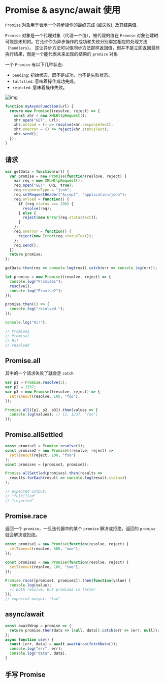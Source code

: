 # Promise & async/await 使用

`Promise` 对象用于表示一个异步操作的最终完成 (或失败), 及其结果值.

`Promise` 对象是一个代理对象（代理一个值），被代理的值在 `Promise` 对象创建时可能是未知的。它允许你为异步操作的成功和失败分别绑定相应的处理方法（`handlers`）。 这让异步方法可以像同步方法那样返回值，但并不是立即返回最终执行结果，而是一个能代表未来出现的结果的 `promise` 对象

一个 `Promise` 有以下几种状态:

- `pending`: 初始状态，既不是成功，也不是失败状态。
- `fulfilled`: 意味着操作成功完成。
- `rejected`: 意味着操作失败。

![img](https://mdn.mozillademos.org/files/8633/promises.png)

```js
function myAsyncFunction(url) {
  return new Promise((resolve, reject) => {
    const xhr = new XMLHttpRequest();
    xhr.open("GET", url);
    xhr.onload = () => resolve(xhr.responseText);
    xhr.onerror = () => reject(xhr.statusText);
    xhr.send();
  });
}
```

## 请求

```js
var getData = function(url) {
  var promise = new Promise(function(reslove, reject) {
    var req = new XMLHttpRequest();
    req.open("GET", URL, true);
    req.responseType = "json";
    req.setRequestHeader("Accept", "application/json");
    req.onload = function() {
      if (req.status === 200) {
        resolve(req);
      } else {
        reject(new Error(req.statusText));
      }
    };
    req.onerror = function() {
      reject(new Error(req.statusText));
    };
    req.send();
  });
  return promise;
};

getData.then(res => console.log(res)).catch(err => console.log(err));
```

```js
let promise = new Promise((resolve, reject) => {
  console.log("Promise1");
  resolve();
  console.log("Promise2");
});

promise.then(() => {
  console.log("resolved.");
});

console.log("Hi!");

// Promise1
// Promise2
// Hi!
// resolved
```

## Promise.all

其中的一个请求失败了就会走 `catch`

```js
var p1 = Promise.resolve(3);
var p2 = 1337;
var p3 = new Promise((resolve, reject) => {
  setTimeout(resolve, 100, "foo");
});

Promise.all([p1, p2, p3]).then(values => {
  console.log(values); // [3, 1337, "foo"]
});
```

## Promise.allSettled

```js
const promise1 = Promise.resolve(3);
const promise2 = new Promise((resolve, reject) =>
  setTimeout(reject, 100, "foo")
);
const promises = [promise1, promise2];

Promise.allSettled(promises).then(results =>
  results.forEach(result => console.log(result.status))
);

// expected output:
// "fulfilled"
// "rejected"
```

## Promise.race

返回一个 `promise`，一旦迭代器中的某个 `promise` 解决或拒绝，返回的 `promise` 就会解决或拒绝。

```js
const promise1 = new Promise(function(resolve, reject) {
  setTimeout(resolve, 500, "one");
});

const promise2 = new Promise(function(resolve, reject) {
  setTimeout(resolve, 100, "two");
});

Promise.race([promise1, promise2]).then(function(value) {
  console.log(value);
  // Both resolve, but promise2 is faster
});
// expected output: "two"
```

## async/await

```js
const awaitWrap = promise => {
  return promise.then(data => [null, data]).catch(err => [err, null]);
};
async function use() {
  const [err, data] = await awaitWrap(fetchData());
  console.log("err", err);
  console.log("data", data);
}
```

## 手写 Promise